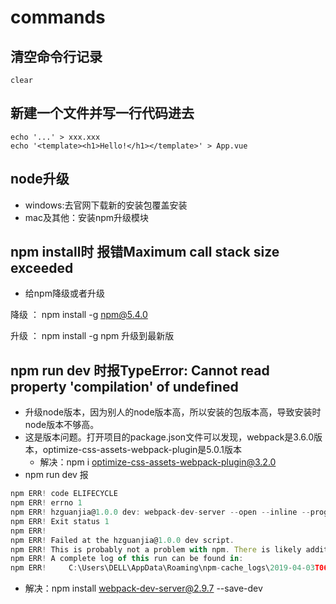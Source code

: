 # commands

## 清空命令行记录
```
clear
```

## 新建一个文件并写一行代码进去
```
echo '...' > xxx.xxx
echo '<template><h1>Hello!</h1></template>' > App.vue
```

## node升级
- windows:去官网下载新的安装包覆盖安装
- mac及其他：安装npm升级模块

## npm install时 报错Maximum call stack size exceeded
- 给npm降级或者升级

降级 ： npm install -g npm@5.4.0

升级 ： npm install -g npm  升级到最新版

## npm run dev 时报TypeError: Cannot read property 'compilation' of undefined
- 升级node版本，因为别人的node版本高，所以安装的包版本高，导致安装时node版本不够高。
- 这是版本问题。打开项目的package.json文件可以发现，webpack是3.6.0版本，optimize-css-assets-webpack-plugin是5.0.1版本
  - 解决：npm i optimize-css-assets-webpack-plugin@3.2.0
- npm run dev 报
```js
npm ERR! code ELIFECYCLE
npm ERR! errno 1
npm ERR! hzguanjia@1.0.0 dev: webpack-dev-server --open --inline --progress --config build/webpack.dev.conf.js
npm ERR! Exit status 1
npm ERR!
npm ERR! Failed at the hzguanjia@1.0.0 dev script.
npm ERR! This is probably not a problem with npm. There is likely additional logging output above.
npm ERR! A complete log of this run can be found in:
npm ERR!     C:\Users\DELL\AppData\Roaming\npm-cache_logs\2019-04-03T06_40_57_606Z-debug.log
```
  - 解决：npm install webpack-dev-server@2.9.7 --save-dev